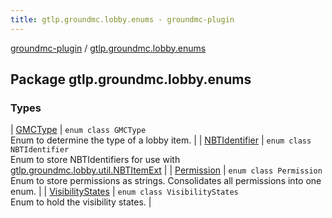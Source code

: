 ```yaml
---
title: gtlp.groundmc.lobby.enums - groundmc-plugin
---
```


[groundmc-plugin](../index.html) / [gtlp.groundmc.lobby.enums](.)

## Package gtlp.groundmc.lobby.enums

### Types

| [GMCType](-g-m-c-type/index.html) | `enum class GMCType`<br>Enum to determine the type of a lobby item. |
| [NBTIdentifier](-n-b-t-identifier/index.html) | `enum class NBTIdentifier`<br>Enum to store NBTIdentifiers for use with [gtlp.groundmc.lobby.util.NBTItemExt](../gtlp.groundmc.lobby.util/-n-b-t-item-ext/index.html) |
| [Permission](-permission/index.html) | `enum class Permission`<br>Enum to store permissions as strings. Consolidates all permissions into one enum. |
| [VisibilityStates](-visibility-states/index.html) | `enum class VisibilityStates`<br>Enum to hold the visibility states. |

